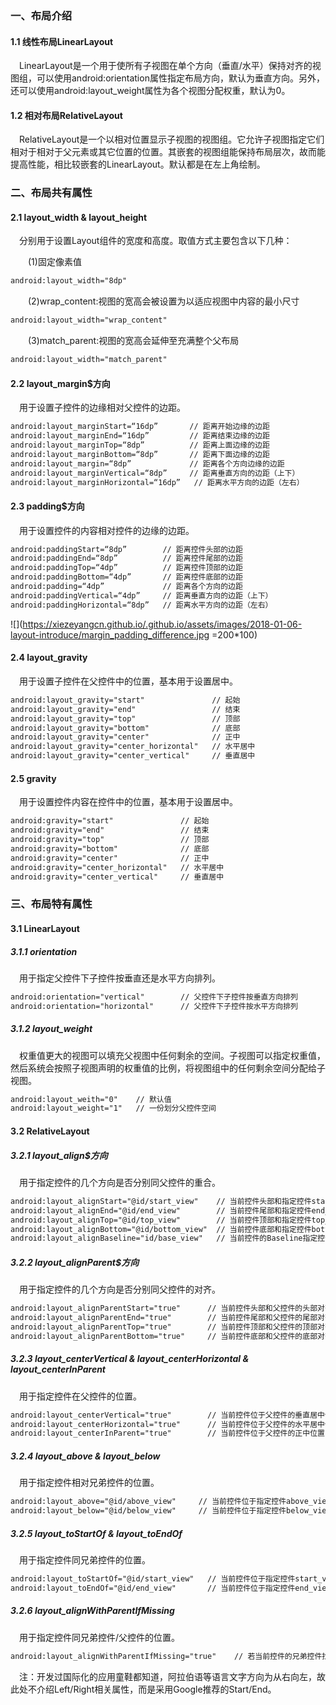 ### 一、布局介绍

#### 1.1 线性布局LinearLayout

&emsp;LinearLayout是一个用于使所有子视图在单个方向（垂直/水平）保持对齐的视图组，可以使用android:orientation属性指定布局方向，默认为垂直方向。另外，还可以使用android:layout_weight属性为各个视图分配权重，默认为0。

#### 1.2 相对布局RelativeLayout

&emsp;RelativeLayout是一个以相对位置显示子视图的视图组。它允许子视图指定它们相对于相对于父元素或其它位置的位置。其嵌套的视图组能保持布局层次，故而能提高性能，相比较嵌套的LinearLayout。默认都是在左上角绘制。

### 二、布局共有属性

#### 2.1 layout_width & layout_height

&emsp;分别用于设置Layout组件的宽度和高度。取值方式主要包含以下几种：

&emsp;&emsp;(1)固定像素值
```xml
android:layout_width="8dp"
```

&emsp;&emsp;(2)wrap_content:视图的宽高会被设置为以适应视图中内容的最小尺寸
```xml
android:layout_width="wrap_content"
```

&emsp;&emsp;(3)match_parent:视图的宽高会延伸至充满整个父布局
```xml
android:layout_width="match_parent"
```

#### 2.2 layout_margin$方向

&emsp;用于设置子控件的边缘相对父控件的边距。
```xml
android:layout_marginStart=“16dp”       // 距离开始边缘的边距
android:layout_marginEnd=“16dp”         // 距离结束边缘的边距
android:layout_marginTop=“8dp”          // 距离上面边缘的边距
android:layout_marginBottom=“8dp”       // 距离下面边缘的边距
android:layout_margin=“8dp”             // 距离各个方向边缘的边距
android:layout_marginVertical=“8dp”     // 距离垂直方向的边距（上下）
android:layout_marginHorizontal=“16dp”   // 距离水平方向的边距（左右）
```

#### 2.3 padding$方向

&emsp;用于设置控件的内容相对控件的边缘的边距。
```xml
android:paddingStart=“8dp”        // 距离控件头部的边距
android:paddingEnd=“8dp”          // 距离控件尾部的边距
android:paddingTop=“4dp”          // 距离控件顶部的边距
android:paddingBottom=“4dp”       // 距离控件底部的边距
android:padding=“4dp”             // 距离各个方向的边距
android:paddingVertical=“4dp”     // 距离垂直方向的边距（上下）
android:paddingHorizontal=“8dp”   // 距离水平方向的边距（左右）
```

![](https://xiezeyangcn.github.io/.github.io/assets/images/2018-01-06-layout-introduce/margin_padding_difference.jpg =200*100)

#### 2.4 layout_gravity

&emsp;用于设置子控件在父控件中的位置，基本用于设置居中。
```xml
android:layout_gravity="start"               // 起始
android:layout_gravity="end"                 // 结束
android:layout_gravity="top"                 // 顶部
android:layout_gravity="bottom"              // 底部
android:layout_gravity="center"              // 正中
android:layout_gravity="center_horizontal"   // 水平居中
android:layout_gravity="center_vertical"     // 垂直居中
```

#### 2.5 gravity

&emsp;用于设置控件内容在控件中的位置，基本用于设置居中。
```xml
android:gravity="start"               // 起始
android:gravity="end"                 // 结束
android:gravity="top"                 // 顶部
android:gravity="bottom"              // 底部
android:gravity="center"              // 正中
android:gravity="center_horizontal"   // 水平居中
android:gravity="center_vertical"     // 垂直居中
```

### 三、布局特有属性

#### 3.1 LinearLayout

##### 3.1.1 orientation

&emsp;用于指定父控件下子控件按垂直还是水平方向排列。
```xml
android:orientation="vertical"        // 父控件下子控件按垂直方向排列
android:orientation="horizontal"      // 父控件下子控件按水平方向排列
```

##### 3.1.2 layout_weight

&emsp;权重值更大的视图可以填充父视图中任何剩余的空间。子视图可以指定权重值，然后系统会按照子视图声明的权重值的比例，将视图组中的任何剩余空间分配给子视图。
```xml
android:layout_weith="0"    // 默认值
android:layout_weight="1"   // 一份划分父控件空间
```

#### 3.2 RelativeLayout

##### 3.2.1 layout_align$方向

&emsp;用于指定控件的几个方向是否分别同父控件的重合。
```xml
android:layout_alignStart="@id/start_view"    // 当前控件头部和指定控件start_view的头部重合
android:layout_alignEnd="@id/end_view"        // 当前控件尾部和指定控件end_view的尾部重合
android:layout_alignTop="@id/top_view"        // 当前控件顶部和指定控件top_view的顶部重合
android:layout_alignBottom="@id/bottom_view"  // 当前控件底部和指定控件bottom_view的底部重合
android:layout_alignBaseline="id/base_view"   // 当前控件的Baseline指定控件base_view的Baseline重合
```

##### 3.2.2 layout_alignParent$方向

&emsp;用于指定控件的几个方向是否分别同父控件的对齐。
```xml
android:layout_alignParentStart="true"      // 当前控件头部和父控件的头部对齐
android:layout_alignParentEnd="true"        // 当前控件尾部和父控件的尾部对齐
android:layout_alignParentTop="true"        // 当前控件顶部和父控件的顶部对齐
android:layout_alignParentBottom="true"     // 当前控件底部和父控件的底部对齐
```

##### 3.2.3 layout_centerVertical & layout_centerHorizontal & layout_centerInParent

&emsp;用于指定控件在父控件的位置。
```xml
android:layout_centerVertical="true"        // 当前控件位于父控件的垂直居中位置
android:layout_centerHorizontal="true"      // 当前控件位于父控件的水平居中位置
android:layout_centerInParent="true"        // 当前控件位于父控件的正中位置
```

##### 3.2.4 layout_above & layout_below

&emsp;用于指定控件相对兄弟控件的位置。
```xml
android:layout_above="@id/above_view"     // 当前控件位于指定控件above_view的上方
android:layout_below="@id/below_view"     // 当前控件位于指定控件below_view的下方
```

##### 3.2.5 layout_toStartOf & layout_toEndOf

&emsp;用于指定控件同兄弟控件的位置。
```xml
android:layout_toStartOf="@id/start_view"   // 当前控件位于指定控件start_view的头部
android:layout_toEndOf="@id/end_view"       // 当前控件位于指定控件end_view的尾部
```

##### 3.2.6 layout_alignWithParentIfMissing

&emsp;用于指定控件同兄弟控件/父控件的位置。
```xml
android:layout_alignWithParentIfMissing="true"    // 若当前控件的兄弟控件找不到，则以父控件为参照
```

&emsp;注：开发过国际化的应用童鞋都知道，阿拉伯语等语言文字方向为从右向左，故此处不介绍Left/Right相关属性，而是采用Google推荐的Start/End。
